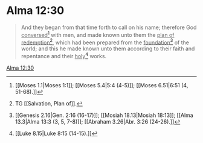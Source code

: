 # Alma 12:30

> And they began from that time forth to call on his name; therefore God <u>conversed</u>[^a] with men, and made known unto them the <u>plan of redemption</u>[^b], which had been prepared from the <u>foundation</u>[^c] of the world; and this he made known unto them according to their faith and repentance and their <u>holy</u>[^d] works.

[Alma 12:30](https://www.churchofjesuschrist.org/study/scriptures/bofm/alma/12?lang=eng&id=p30#p30)


[^a]: [[Moses 1.1|Moses 1:1]]; [[Moses 5.4|5:4 (4-5)]]; [[Moses 6.51|6:51 (4, 51-68).]]
[^b]: TG [[Salvation, Plan of]].
[^c]: [[Genesis 2.16|Gen. 2:16 (16-17)]]; [[Mosiah 18.13|Mosiah 18:13]]; [[Alma 13.3|Alma 13:3 (3, 5, 7-8)]]; [[Abraham 3.26|Abr. 3:26 (24-26).]]
[^d]: [[Luke 8.15|Luke 8:15 (14-15).]]
